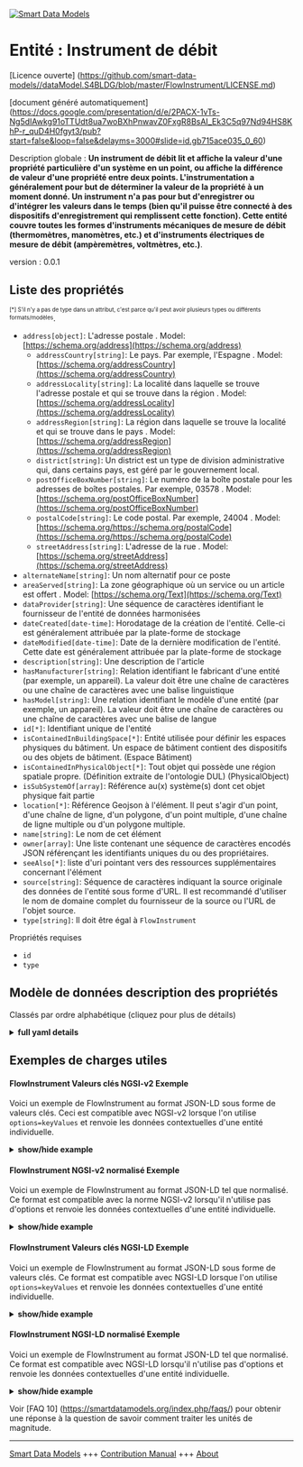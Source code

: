 <!-- 10-Header -->    
[![Smart Data Models](https://smartdatamodels.org/wp-content/uploads/2022/01/SmartDataModels_logo.png "Logo")](https://smartdatamodels.org)    
Entité : Instrument de débit    
============================<!-- /10-Header -->    
<!-- 15-License -->    
[Licence ouverte] (https://github.com/smart-data-models//dataModel.S4BLDG/blob/master/FlowInstrument/LICENSE.md)    
[document généré automatiquement] (https://docs.google.com/presentation/d/e/2PACX-1vTs-Ng5dIAwkg91oTTUdt8ua7woBXhPnwavZ0FxgR8BsAI_Ek3C5q97Nd94HS8KhP-r_quD4H0fgyt3/pub?start=false&loop=false&delayms=3000#slide=id.gb715ace035_0_60)    
<!-- /15-License -->    
<!-- 20-Description -->    
Description globale : **Un instrument de débit lit et affiche la valeur d'une propriété particulière d'un système en un point, ou affiche la différence de valeur d'une propriété entre deux points.  L'instrumentation a généralement pour but de déterminer la valeur de la propriété à un moment donné. Un instrument n'a pas pour but d'enregistrer ou d'intégrer les valeurs dans le temps (bien qu'il puisse être connecté à des dispositifs d'enregistrement qui remplissent cette fonction). Cette entité couvre toutes les formes d'instruments mécaniques de mesure de débit (thermomètres, manomètres, etc.) et d'instruments électriques de mesure de débit (ampèremètres, voltmètres, etc.)**.    
version : 0.0.1    
<!-- /20-Description -->    
<!-- 30-PropertiesList -->    
## Liste des propriétés    
<sup><sub>[*] S'il n'y a pas de type dans un attribut, c'est parce qu'il peut avoir plusieurs types ou différents formats/modèles</sub></sup>.    
- `address[object]`: L'adresse postale  . Model: [https://schema.org/address](https://schema.org/address)	- `addressCountry[string]`: Le pays. Par exemple, l'Espagne  . Model: [https://schema.org/addressCountry](https://schema.org/addressCountry)    
	- `addressLocality[string]`: La localité dans laquelle se trouve l'adresse postale et qui se trouve dans la région  . Model: [https://schema.org/addressLocality](https://schema.org/addressLocality)    
	- `addressRegion[string]`: La région dans laquelle se trouve la localité et qui se trouve dans le pays  . Model: [https://schema.org/addressRegion](https://schema.org/addressRegion)    
	- `district[string]`: Un district est un type de division administrative qui, dans certains pays, est géré par le gouvernement local.      
	- `postOfficeBoxNumber[string]`: Le numéro de la boîte postale pour les adresses de boîtes postales. Par exemple, 03578  . Model: [https://schema.org/postOfficeBoxNumber](https://schema.org/postOfficeBoxNumber)    
	- `postalCode[string]`: Le code postal. Par exemple, 24004  . Model: [https://schema.org/https://schema.org/postalCode](https://schema.org/https://schema.org/postalCode)    
	- `streetAddress[string]`: L'adresse de la rue  . Model: [https://schema.org/streetAddress](https://schema.org/streetAddress)    
- `alternateName[string]`: Un nom alternatif pour ce poste  - `areaServed[string]`: La zone géographique où un service ou un article est offert  . Model: [https://schema.org/Text](https://schema.org/Text)- `dataProvider[string]`: Une séquence de caractères identifiant le fournisseur de l'entité de données harmonisées  - `dateCreated[date-time]`: Horodatage de la création de l'entité. Celle-ci est généralement attribuée par la plate-forme de stockage  - `dateModified[date-time]`: Date de la dernière modification de l'entité. Cette date est généralement attribuée par la plate-forme de stockage  - `description[string]`: Une description de l'article  - `hasManufacturer[string]`: Relation identifiant le fabricant d'une entité (par exemple, un appareil). La valeur doit être une chaîne de caractères ou une chaîne de caractères avec une balise linguistique  - `hasModel[string]`: Une relation identifiant le modèle d'une entité (par exemple, un appareil). La valeur doit être une chaîne de caractères ou une chaîne de caractères avec une balise de langue  - `id[*]`: Identifiant unique de l'entité  - `isContainedInBuildingSpace[*]`: Entité utilisée pour définir les espaces physiques du bâtiment. Un espace de bâtiment contient des dispositifs ou des objets de bâtiment. (Espace Bâtiment)  - `isContainedInPhysicalObject[*]`: Tout objet qui possède une région spatiale propre.  (Définition extraite de l'ontologie DUL) (PhysicalObject)  - `isSubSystemOf[array]`: Référence au(x) système(s) dont cet objet physique fait partie  - `location[*]`: Référence Geojson à l'élément. Il peut s'agir d'un point, d'une chaîne de ligne, d'un polygone, d'un point multiple, d'une chaîne de ligne multiple ou d'un polygone multiple.  - `name[string]`: Le nom de cet élément  - `owner[array]`: Une liste contenant une séquence de caractères encodés JSON référençant les identifiants uniques du ou des propriétaires.  - `seeAlso[*]`: liste d'uri pointant vers des ressources supplémentaires concernant l'élément  - `source[string]`: Séquence de caractères indiquant la source originale des données de l'entité sous forme d'URL. Il est recommandé d'utiliser le nom de domaine complet du fournisseur de la source ou l'URL de l'objet source.  - `type[string]`: Il doit être égal à `FlowInstrument`  <!-- /30-PropertiesList -->    
<!-- 35-RequiredProperties -->    
Propriétés requises    
- `id`  - `type`  <!-- /35-RequiredProperties -->    
<!-- 40-RequiredProperties -->    
<!-- /40-RequiredProperties -->    
<!-- 50-DataModelHeader -->    
## Modèle de données description des propriétés    
Classés par ordre alphabétique (cliquez pour plus de détails)    
<!-- /50-DataModelHeader -->    
<!-- 60-ModelYaml -->    
<details><summary><strong>full yaml details</strong></summary>      
```yaml    
FlowInstrument:      
  description: 'A flow instrument reads and displays the value of a particular property of a system at a point, or displays the difference in the value of a property between two points.  Instrumentation is typically for the purpose of determining the value of the property at a point in time. It is not the purpose of an instrument to record or integrate the values over time (although they may be connected to recording devices that do perform such a function). This entity provides for all forms of mechanical flow instrument (thermometers, pressure gauges etc.) and electrical flow instruments (ammeters, voltmeters etc.)'      
  properties:      
    address:      
      description: The mailing address      
      properties:      
        addressCountry:      
          description: 'The country. For example, Spain'      
          type: string      
          x-ngsi:      
            model: https://schema.org/addressCountry      
            type: Property      
        addressLocality:      
          description: 'The locality in which the street address is, and which is in the region'      
          type: string      
          x-ngsi:      
            model: https://schema.org/addressLocality      
            type: Property      
        addressRegion:      
          description: 'The region in which the locality is, and which is in the country'      
          type: string      
          x-ngsi:      
            model: https://schema.org/addressRegion      
            type: Property      
        district:      
          description: 'A district is a type of administrative division that, in some countries, is managed by the local government'      
          type: string      
          x-ngsi:      
            type: Property      
        postOfficeBoxNumber:      
          description: 'The post office box number for PO box addresses. For example, 03578'      
          type: string      
          x-ngsi:      
            model: https://schema.org/postOfficeBoxNumber      
            type: Property      
        postalCode:      
          description: 'The postal code. For example, 24004'      
          type: string      
          x-ngsi:      
            model: https://schema.org/https://schema.org/postalCode      
            type: Property      
        streetAddress:      
          description: The street address      
          type: string      
          x-ngsi:      
            model: https://schema.org/streetAddress      
            type: Property      
        streetNr:      
          description: Number identifying a specific property on a public street      
          type: string      
          x-ngsi:      
            type: Property      
      type: object      
      x-ngsi:      
        model: https://schema.org/address      
        type: Property      
    alternateName:      
      description: An alternative name for this item      
      type: string      
      x-ngsi:      
        type: Property      
    areaServed:      
      description: The geographic area where a service or offered item is provided      
      type: string      
      x-ngsi:      
        model: https://schema.org/Text      
        type: Property      
    dataProvider:      
      description: A sequence of characters identifying the provider of the harmonised data entity      
      type: string      
      x-ngsi:      
        type: Property      
    dateCreated:      
      description: Entity creation timestamp. This will usually be allocated by the storage platform      
      format: date-time      
      type: string      
      x-ngsi:      
        type: Property      
    dateModified:      
      description: Timestamp of the last modification of the entity. This will usually be allocated by the storage platform      
      format: date-time      
      type: string      
      x-ngsi:      
        type: Property      
    description:      
      description: A description of this item      
      type: string      
      x-ngsi:      
        type: Property      
    hasManufacturer:      
      description: 'A relationship identifying the manufacturer of an entity (e.g., device). The value is expected to be a string or a string with language tag'      
      type: string      
      x-ngsi:      
        type: Property      
    hasModel:      
      description: 'A relationship identifying the model of an entity (e.g., device). The value is expected to be a string or a string with language tag'      
      type: string      
      x-ngsi:      
        type: Property      
    id:      
      anyOf:      
        - description: Identifier format of any NGSI entity      
          maxLength: 256      
          minLength: 1      
          pattern: ^[\w\-\.\{\}\$\+\*\[\]`|~^@!,:\\]+$      
          type: string      
          x-ngsi:      
            type: Property      
        - description: Identifier format of any NGSI entity      
          format: uri      
          type: string      
          x-ngsi:      
            type: Property      
      description: Unique identifier of the entity      
      x-ngsi:      
        type: Property      
    isContainedInBuildingSpace:      
      anyOf:      
        - description: Identifier format of any NGSI entity      
          maxLength: 256      
          minLength: 1      
          pattern: ^[\w\-\.\{\}\$\+\*\[\]`|~^@!,:\\]+$      
          type: string      
          x-ngsi:      
            type: Property      
        - description: Identifier format of any NGSI entity      
          format: uri      
          type: string      
          x-ngsi:      
            type: Property      
      description: An entity used to define the physical spaces of the building. A building space contains devices or building objects. (BuildingSpace)      
      x-ngsi:      
        type: Property      
    isContainedInPhysicalObject:      
      anyOf:      
        - description: Identifier format of any NGSI entity      
          maxLength: 256      
          minLength: 1      
          pattern: ^[\w\-\.\{\}\$\+\*\[\]`|~^@!,:\\]+$      
          type: string      
          x-ngsi:      
            type: Property      
        - description: Identifier format of any NGSI entity      
          format: uri      
          type: string      
          x-ngsi:      
            type: Property      
      description: Any Object that has a proper space region.  (Definition extracted from DUL ontology) (PhysicalObject)      
      x-ngsi:      
        type: Property      
    isSubSystemOf:      
      description: A reference to a system(s) that this Physical Object is part of      
      items:      
        anyOf:      
          - description: Identifier format of any NGSI entity      
            maxLength: 256      
            minLength: 1      
            pattern: ^[\w\-\.\{\}\$\+\*\[\]`|~^@!,:\\]+$      
            type: string      
            x-ngsi:      
              type: Property      
          - description: Identifier format of any NGSI entity      
            format: uri      
            type: string      
            x-ngsi:      
              type: Property      
        description: Unique identifier of the entity      
        x-ngsi:      
          type: Property      
      type: array      
      x-ngsi:      
        type: Relationship      
    location:      
      description: 'Geojson reference to the item. It can be Point, LineString, Polygon, MultiPoint, MultiLineString or MultiPolygon'      
      oneOf:      
        - description: Geojson reference to the item. Point      
          properties:      
            bbox:      
              items:      
                type: number      
              minItems: 4      
              type: array      
            coordinates:      
              items:      
                type: number      
              minItems: 2      
              type: array      
            type:      
              enum:      
                - Point      
              type: string      
          required:      
            - type      
            - coordinates      
          title: GeoJSON Point      
          type: object      
          x-ngsi:      
            type: GeoProperty      
        - description: Geojson reference to the item. LineString      
          properties:      
            bbox:      
              items:      
                type: number      
              minItems: 4      
              type: array      
            coordinates:      
              items:      
                items:      
                  type: number      
                minItems: 2      
                type: array      
              minItems: 2      
              type: array      
            type:      
              enum:      
                - LineString      
              type: string      
          required:      
            - type      
            - coordinates      
          title: GeoJSON LineString      
          type: object      
          x-ngsi:      
            type: GeoProperty      
        - description: Geojson reference to the item. Polygon      
          properties:      
            bbox:      
              items:      
                type: number      
              minItems: 4      
              type: array      
            coordinates:      
              items:      
                items:      
                  items:      
                    type: number      
                  minItems: 2      
                  type: array      
                minItems: 4      
                type: array      
              type: array      
            type:      
              enum:      
                - Polygon      
              type: string      
          required:      
            - type      
            - coordinates      
          title: GeoJSON Polygon      
          type: object      
          x-ngsi:      
            type: GeoProperty      
        - description: Geojson reference to the item. MultiPoint      
          properties:      
            bbox:      
              items:      
                type: number      
              minItems: 4      
              type: array      
            coordinates:      
              items:      
                items:      
                  type: number      
                minItems: 2      
                type: array      
              type: array      
            type:      
              enum:      
                - MultiPoint      
              type: string      
          required:      
            - type      
            - coordinates      
          title: GeoJSON MultiPoint      
          type: object      
          x-ngsi:      
            type: GeoProperty      
        - description: Geojson reference to the item. MultiLineString      
          properties:      
            bbox:      
              items:      
                type: number      
              minItems: 4      
              type: array      
            coordinates:      
              items:      
                items:      
                  items:      
                    type: number      
                  minItems: 2      
                  type: array      
                minItems: 2      
                type: array      
              type: array      
            type:      
              enum:      
                - MultiLineString      
              type: string      
          required:      
            - type      
            - coordinates      
          title: GeoJSON MultiLineString      
          type: object      
          x-ngsi:      
            type: GeoProperty      
        - description: Geojson reference to the item. MultiLineString      
          properties:      
            bbox:      
              items:      
                type: number      
              minItems: 4      
              type: array      
            coordinates:      
              items:      
                items:      
                  items:      
                    items:      
                      type: number      
                    minItems: 2      
                    type: array      
                  minItems: 4      
                  type: array      
                type: array      
              type: array      
            type:      
              enum:      
                - MultiPolygon      
              type: string      
          required:      
            - type      
            - coordinates      
          title: GeoJSON MultiPolygon      
          type: object      
          x-ngsi:      
            type: GeoProperty      
      x-ngsi:      
        type: GeoProperty      
    name:      
      description: The name of this item      
      type: string      
      x-ngsi:      
        type: Property      
    owner:      
      description: A List containing a JSON encoded sequence of characters referencing the unique Ids of the owner(s)      
      items:      
        anyOf:      
          - description: Identifier format of any NGSI entity      
            maxLength: 256      
            minLength: 1      
            pattern: ^[\w\-\.\{\}\$\+\*\[\]`|~^@!,:\\]+$      
            type: string      
            x-ngsi:      
              type: Property      
          - description: Identifier format of any NGSI entity      
            format: uri      
            type: string      
            x-ngsi:      
              type: Property      
        description: Unique identifier of the entity      
        x-ngsi:      
          type: Property      
      type: array      
      x-ngsi:      
        type: Property      
    seeAlso:      
      description: list of uri pointing to additional resources about the item      
      oneOf:      
        - items:      
            format: uri      
            type: string      
          minItems: 1      
          type: array      
        - format: uri      
          type: string      
      x-ngsi:      
        type: Property      
    source:      
      description: 'A sequence of characters giving the original source of the entity data as a URL. Recommended to be the fully qualified domain name of the source provider, or the URL to the source object'      
      type: string      
      x-ngsi:      
        type: Property      
    type:      
      description: It must be equal to `FlowInstrument`      
      enum:      
        - FlowInstrument      
      type: string      
      x-ngsi:      
        type: Property      
  required:      
    - id      
    - type      
  type: object      
  x-derived-from: "https://saref.etsi.org/saref4bldg/v1.1.2/#s4bldg:FlowInstrument"      
  x-disclaimer: 'Redistribution and use in source and binary forms, with or without modification, are permitted  provided that the license conditions are met. Copyleft (c) 2022 Contributors to Smart Data Models Program'      
  x-license-url: https://github.com/smart-data-models/dataModel.S4BLDG/blob/master/FlowInstrument/LICENSE.md      
  x-model-schema: https://smart-data-models.github.com/dataModel.SAREF4BLDG/FlowInstrument/schema.json      
  x-model-tags: SAREF FlowInstrument      
  x-version: 0.0.1      
```    
</details>      
<!-- /60-ModelYaml -->    
<!-- 70-MiddleNotes -->    
<!-- /70-MiddleNotes -->    
<!-- 80-Examples -->    
## Exemples de charges utiles    
#### FlowInstrument Valeurs clés NGSI-v2 Exemple    
Voici un exemple de FlowInstrument au format JSON-LD sous forme de valeurs clés. Ceci est compatible avec NGSI-v2 lorsque l'on utilise `options=keyValues` et renvoie les données contextuelles d'une entité individuelle.    
<details><summary><strong>show/hide example</strong></summary>      
```json  
{  
  "id": "urn:ngsi-ld:FlowInstrument:dae4680c-2e88-47e6-b993-f1e29b3f50c8",  
  "type": "FlowInstrument",  
  "isContainedInBuildingSpace": "urn:ngsi-ld:BuildingSpace:fa1fe74d-f153-43f7-be65-1e4e6498dddd",  
  "isContainedInPhysicalObject": "urn:ngsi-ld:PhysicalObject:415ee32f-19dc-487b-bb68-8d3819ac2bb5",  
  "isSubSystemOf": [  
    "urn:ngsi-ld:System:7c9c5054-0de4-4113-808f-7fe6f98c3c4c",  
    "urn:ngsi-ld:System:befc8c25-4c95-4564-9e8f-2691b142c2aa",  
    "urn:ngsi-ld:System:30e906e9-8f14-4a95-8769-5a741e3ab247"  
  ],  
  "hasManufacturer": "FlowInstrument Company Inc.",  
  "hasModel": "FlowInstrument 0.1.2",  
  "dateCreated": "2023-01-25T22:14:07Z",  
  "dateModified": "2023-01-26T07:11:48Z",  
  "source": "Import",  
  "name": "FlowInstrument",  
  "alternateName": "FlowInstrument type 2",  
  "description": "FlowInstrument of limited FlowInstrument types",  
  "dataProvider": "IFC file"  
}  
```  
</details>    
#### FlowInstrument NGSI-v2 normalisé Exemple    
Voici un exemple de FlowInstrument au format JSON-LD tel que normalisé. Ce format est compatible avec la norme NGSI-v2 lorsqu'il n'utilise pas d'options et renvoie les données contextuelles d'une entité individuelle.    
<details><summary><strong>show/hide example</strong></summary>      
```json  
{  
  "id": "urn:ngsi-ld:FlowInstrument:0c00b2fc-6e77-40f7-893f-62b6bf889a28",  
  "type": "FlowInstrument",  
  "isContainedInBuildingSpace": {  
    "type": "Text",  
    "value": "urn:ngsi-ld:BuildingSpace:9536fac3-8558-4d91-b41d-0ebc36181d1f"  
  },  
  "isContainedInPhysicalObject": {  
    "type": "Text",  
    "value": "urn:ngsi-ld:PhysicalObject:7d996944-8111-452d-af1a-e9ad243db4e9"  
  },  
  "isSubSystemOf": {  
    "type": "StructuredValue",  
    "value": [  
      "urn:ngsi-ld:System:9c5662ef-5dcd-4b51-9058-5a833f3afe72",  
      "urn:ngsi-ld:System:06ad7437-bd68-4c38-b3ba-3dcb2ad626c7",  
      "urn:ngsi-ld:System:52b6e1ce-e462-4ab0-b156-22a051b05d40"  
    ]  
  },  
  "hasManufacturer": {  
    "type": "Text",  
    "value": "FlowInstrument Company Inc."  
  },  
  "hasModel": {  
    "type": "Text",  
    "value": "FlowInstrument 0.1.2"  
  },  
  "dateCreated": {  
    "type": "DateTime",  
    "value": "2023-01-25T23:14:36.4680373+01:00"  
  },  
  "dateModified": {  
    "type": "DateTime",  
    "value": "2023-01-25T18:10:08.8180513+01:00"  
  },  
  "source": {  
    "type": "Text",  
    "value": "Import"  
  },  
  "name": {  
    "type": "Text",  
    "value": "FlowInstrument"  
  },  
  "alternateName": {  
    "type": "Text",  
    "value": "FlowInstrument type 2"  
  },  
  "description": {  
    "type": "Text",  
    "value": "FlowInstrument of limited FlowInstrument types"  
  },  
  "dataProvider": {  
    "type": "Text",  
    "value": "IFC file"  
  }  
}  
```  
</details>    
#### FlowInstrument Valeurs clés NGSI-LD Exemple    
Voici un exemple de FlowInstrument au format JSON-LD sous forme de valeurs clés. Ce format est compatible avec NGSI-LD lorsque l'on utilise `options=keyValues` et renvoie les données contextuelles d'une entité individuelle.    
<details><summary><strong>show/hide example</strong></summary>      
```json  
{  
  "id": "urn:ngsi-ld:FlowInstrument:d447c3e2-3835-4bb9-80a3-8d4701a1396b",  
  "type": "FlowInstrument",  
  "isContainedInBuildingSpace": "urn:ngsi-ld:BuildingSpace:0f95033a-db7c-4b6d-879a-60c29086ed63",  
  "isContainedInPhysicalObject": "urn:ngsi-ld:PhysicalObject:cc0d4687-1f82-4e06-af21-c305c5002e8c",  
  "isSubSystemOf": [  
    "urn:ngsi-ld:System:52a46d2f-3cb0-4dd0-ba5a-3c250d549475",  
    "urn:ngsi-ld:System:cd0c8606-a259-4a7b-ba37-5c7f482c48ac",  
    "urn:ngsi-ld:System:313373da-fa79-43b3-8fbb-84cb2cd36777"  
  ],  
  "hasManufacturer": "FlowInstrument Company Inc.",  
  "hasModel": "FlowInstrument 0.1.2",  
  "dateCreated": "2023-01-25T21:58:25Z",  
  "dateModified": "2023-01-25T20:06:56Z",  
  "source": "Import",  
  "name": "FlowInstrument",  
  "alternateName": "FlowInstrument type 2",  
  "description": "FlowInstrument of limited FlowInstrument types",  
  "dataProvider": "IFC file",  
  "@context": [  
    "https://raw.githubusercontent.com/smart-data-models/dataModel.S4BLDG/master/context.jsonld",  
    "https://uri.etsi.org/ngsi-ld/v1/ngsi-ld-core-context.jsonld"  
  ]  
}  
```  
</details>    
#### FlowInstrument NGSI-LD normalisé Exemple    
Voici un exemple de FlowInstrument au format JSON-LD tel que normalisé. Ce format est compatible avec NGSI-LD lorsqu'il n'utilise pas d'options et renvoie les données contextuelles d'une entité individuelle.    
<details><summary><strong>show/hide example</strong></summary>      
```json  
{  
  "id": "urn:ngsi-ld:FlowInstrument:410ba33d-1e01-45cd-aff7-00e43a13b5a3",  
  "type": "FlowInstrument",  
  "isContainedInBuildingSpace": {  
    "type": "Relationship",  
    "object": "urn:ngsi-ld:BuildingSpace:3a053b81-b006-4f1c-8ece-a0b6ac287370"  
  },  
  "isContainedInPhysicalObject": {  
    "type": "Relationship",  
    "object": "urn:ngsi-ld:PhysicalObject:9e9a65e8-d47d-4a86-ab3b-f27e71079999"  
  },  
  "isSubSystemOf": [  
    {  
      "type": "Relationship",  
      "object": "urn:ngsi-ld:System:079c7aa5-a497-4294-97ce-d74d1f342d5f"  
    },  
    {  
      "type": "Relationship",  
      "object": "urn:ngsi-ld:System:300fb87b-d35b-409b-8201-96368defed80"  
    },  
    {  
      "type": "Relationship",  
      "object": "urn:ngsi-ld:System:7a99376b-7a65-45e5-8b81-515c9d9676ac"  
    }  
  ],  
  "hasManufacturer": {  
    "type": "Property",  
    "value": "FlowInstrument Company Inc."  
  },  
  "hasModel": {  
    "type": "Property",  
    "value": "FlowInstrument 0.1.2"  
  },  
  "dateCreated": {  
    "type": "Property",  
    "value": "2023-01-25T16:30:30Z"  
  },  
  "dateModified": {  
    "type": "Property",  
    "value": "2023-01-26T10:36:54Z"  
  },  
  "source": {  
    "type": "Property",  
    "value": "Import"  
  },  
  "name": {  
    "type": "Property",  
    "value": "FlowInstrument"  
  },  
  "alternateName": {  
    "type": "Property",  
    "value": "FlowInstrument type 2"  
  },  
  "description": {  
    "type": "Property",  
    "value": "FlowInstrument of limited FlowInstrument types"  
  },  
  "dataProvider": {  
    "type": "Property",  
    "value": "IFC file"  
  },  
  "@context": [  
    "https://raw.githubusercontent.com/smart-data-models/dataModel.S4BLDG/master/context.jsonld",  
    "https://uri.etsi.org/ngsi-ld/v1/ngsi-ld-core-context.jsonld"  
  ]  
}  
```  
</details><!-- /80-Examples -->    
<!-- 90-FooterNotes -->    
<!-- /90-FooterNotes -->    
<!-- 95-Units -->    
Voir [FAQ 10] (https://smartdatamodels.org/index.php/faqs/) pour obtenir une réponse à la question de savoir comment traiter les unités de magnitude.    
<!-- /95-Units -->    
<!-- 97-LastFooter -->    
---    
[Smart Data Models](https://smartdatamodels.org) +++ [Contribution Manual](https://bit.ly/contribution_manual) +++ [About](https://bit.ly/Introduction_SDM)<!-- /97-LastFooter -->    
